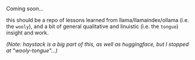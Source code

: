 Coming soon...

this should be a repo of lessons learned from llama/llamaindex/ollama (i.e. the `wooly`), 
and a bit of general qualitative and linuistic (i.e. the `tongue`) insight and work.

_(Note: haystack is a big part of this, as well as huggingface, but I stopped at "wooly-tongue"...)_
